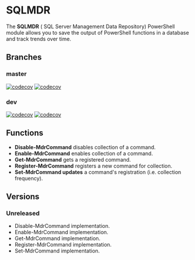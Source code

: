 # SQLMDR
The **SQLMDR** ( SQL Server Management Data Repository) PowerShell module allows you to save the output of PowerShell functions in a database and track trends over time.

## Branches

### master
[![codecov](https://codecov.io/gh/sqlmdr/sqlmdr/branch/master/graph/badge.svg)](https://codecov.io/gh/sqlmdr/sqlmdr/branch/master)
[![codecov](https://ci.appveyor.com/api/projects/status/s6olkkgwvbuqfm3s/branch/master?svg=true)](https://ci.appveyor.com/project/sqlmdr/sqlmdr/branch/master)

### dev
[![codecov](https://codecov.io/gh/sqlmdr/sqlmdr/branch/dev/graph/badge.svg)](https://codecov.io/gh/sqlmdr/sqlmdr/branch/dev)
[![codecov](https://ci.appveyor.com/api/projects/status/s6olkkgwvbuqfm3s/branch/dev?svg=true)](https://ci.appveyor.com/project/sqlmdr/sqlmdr/branch/dev)

## Functions
* **Disable-MdrCommand** disables collection of a command.
* **Enable-MdrCommand** enables collection of a command.
* **Get-MdrCommand** gets a registered command.
* **Register-MdrCommand** registers a new command for collection.
* **Set-MdrCommand updates** a command's registration (i.e. collection frequency).

## Versions
### Unreleased
* Disable-MdrCommand implementation.
* Enable-MdrCommand implementation.
* Get-MdrCommand implementation.
* Register-MdrCommand implementation.
* Set-MdrCommand implementation.